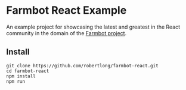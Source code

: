 # Farmbot React Example

An example project for showcasing the latest and greatest in the React community in the domain of the [Farmbot project](https://github.com/FarmBot/farmbot-web-frontend).

## Install

```
git clone https://github.com/robertlong/farmbot-react.git
cd farmbot-react
npm install
npm run
```
